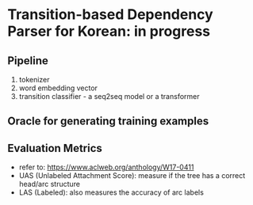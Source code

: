 # Transition-based Dependency Parser for Korean: in progress

## Pipeline
1. tokenizer
2. word embedding vector
3. transition classifier - a seq2seq model or a transformer


## Oracle for generating training examples

## Evaluation Metrics
- refer to: https://www.aclweb.org/anthology/W17-0411
- UAS (Unlabeled Attachment Score): measure if the tree has a correct head/arc structure
- LAS (Labeled): also measures the accuracy of arc labels

